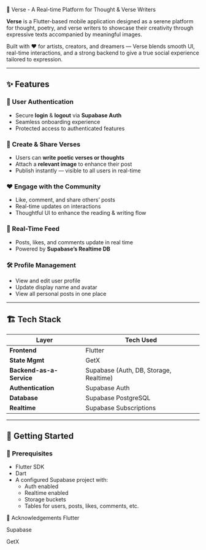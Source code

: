 🌸 Verse - A Real-time Platform for Thought & Verse Writers

**Verse** is a Flutter-based mobile application designed as a serene platform for thought, poetry, and verse writers to showcase their creativity through expressive texts accompanied by meaningful images.

Built with ❤️ for artists, creators, and dreamers — Verse blends smooth UI, real-time interactions, and a strong backend to give a true social experience tailored to expression.

---

## ✨ Features

### 👤 User Authentication
- Secure **login** & **logout** via **Supabase Auth**
- Seamless onboarding experience
- Protected access to authenticated features

### 📝 Create & Share Verses
- Users can **write poetic verses or thoughts**
- Attach a **relevant image** to enhance their post
- Publish instantly — visible to all users in real-time

### ❤️ Engage with the Community
- Like, comment, and share others’ posts
- Real-time updates on interactions
- Thoughtful UI to enhance the reading & writing flow

### 🧠 Real-Time Feed
- Posts, likes, and comments update in real time
- Powered by **Supabase’s Realtime DB**

### 🛠️ Profile Management
- View and edit user profile
- Update display name and avatar
- View all personal posts in one place

---

## 🏗️ Tech Stack

| Layer        | Tech Used                          |
|--------------|------------------------------------|
| **Frontend** | Flutter                            |
| **State Mgmt** | GetX                            |
| **Backend-as-a-Service** | Supabase (Auth, DB, Storage, Realtime) |
| **Authentication** | Supabase Auth                |
| **Database** | Supabase PostgreSQL               |
| **Realtime** | Supabase Subscriptions             |

---


## 🚀 Getting Started

### 🧾 Prerequisites
- Flutter SDK
- Dart
- A configured Supabase project with:
  - Auth enabled
  - Realtime enabled
  - Storage buckets
  - Tables for users, posts, likes, comments, etc.

🙏 Acknowledgements
Flutter

Supabase

GetX


